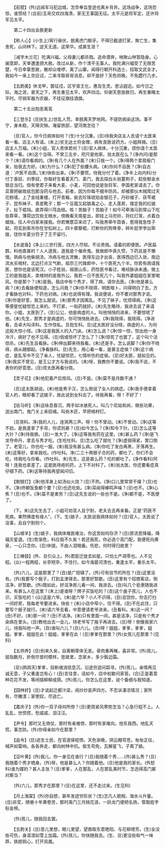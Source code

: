 <!-- { "loadSidebar": true } -->
　　【前腔】(外)远闻军马犯边城，怎奈奉旨登途也离乡背井。这场战争，这场恐惊，谁惯经？(合前)玉帛交欢四海清，家无王事国无征。太平元是将军定，还许将军见太平。

　　第二十四出会赦更新

　　【称人心】(小生上)宵行昼伏，脱离虎门鲸牙。不得已截道打家，聚亡生，集舍死，山间林下。逆天无道。这荣华。成甚生涯？

　　［减字木兰花］陀满兴福，父母妻儿都杀戮。逃命潜奔，哨聚山林暂隐身。心阑意卸，天幸遭逢颁大赦。改过从新，作个清平无事人。我陀满兴福受了无限苦楚，今日幸蒙恩赦，散却众喽啰，离了山寨。闻得行朝开科选士，招取文武全才。我如今一来上京应试，二来寻取哥哥消息，却不是好？天色将晚，不免趱行几步。

　　【五韵美】休戈甲，罢征戍，区宇宣王化，惠及生灵。恩沾遐迩。如今日之际，海之涯，普天之下，再生重见太平，欢声四洽。仰谢天恩放赦归，再生重睹太平时。尽销军器为农器，不挂征旗挂酒旗。

　　第二十五出抱恙离鸾

　　【三登乐】(旦扶生上)世乱人荒，幸脱离天罗地网。不提防病染这场。事不宁，身未稳，天降灾殃。淹留旅邸，望河南怎往？

　　(旦)官人，你今日病体如何？(生)十分沉重。(旦)待我央店主人去请个太医来看一看。店主人有请。(末上)贫无达士将金赠，病有良医说药方。小姐拜揖。(旦)店主人万福。(末)小姐，官人贵体若何？(旦)官人病体，十分沉重，烦你请个太医来看一看。(末)这个当得。不曾三五步，咫尺是他家。翁太医在么？(净内问)是那个？(末)请你看病的。(净)有几个人在外面？(末)只我一个。(净)得两个拿扇板门来，抬我去方好。(末)为什么？(净)犯了些腰头病。(末)你何不自医？(净)自古道：‘卢医不自医。’(末)快些出来。(净)不要慌，待我分付了着。(净半上向内科)分付丁香奴、刘季奴，你每好生看着天门、麦门，我去探白头翁蔓荆子，趁些郁金水银总当归。倘有使君子来看大麦、小麦，可回他说是张将军、李国老家请去了。你苁蓉把破故纸包那没药与他去。前者，因为你每不细辛防风，却被那伙木贼爬过天花粉墙，上了金线重楼，打开青箱，偷去珍珠琥珀金银花子，丹砂裰子、茯芩裙子、昆布袜子、青皮靴子；那一个豆蔻又起狼毒之心，走入莲房，搂定我的红娘子，扯下裩裆。直弄得川芎血结。咳！苦脑子！苦脑子！如今可牵海马到常山下吃些莽草，薄荷边饮些无根水，傍晚看天南星出，即挂上马兜铃，将红灯笼，点着白蜡烛，往人中白家来接我。你若懒薏苡来迟了，叫我黑牵牛茴香，惹得我急性子起，将玄剖索吊你在甘松树上。四十蒺藜棍，打断你的狗脊骨，碎补屁孛孛出筚拨，饶你半夏分罚子了王不留行。

　　【水底鱼】(净上)三世行医，四方人尽知。不论贵贱。请着的即便医。卢医扁鹊，料他直甚的？人人道我，道我是个催命鬼。我做郎中真久惯，下药且是不懒慢。熟病与他柴胡汤，冷病与他五灵散，医得东边才出丧，医得西边已入敛，南边流水买棺材，北边打点又气断。祖宗三代做郎中，十个医死九个半。你若有病请我医，想你也是该死汉。小子姓翁，祖居山东，药性医书看过，难经脉诀未通。做土工的是我姐夫，卖棺材的是我外公。我若一日不医死几个，叫我外婆姐姐在家里喝风。你是那个？(末)是我。我店中有个秀才，得了病，请你去医。(净)他是甚么病？(末)去看脉便知道，怎么问我？(净)你不晓得，明医暗卜，问得明白了去，方才看脉也对科，下药也对病。(末)也说得有理。我说便说，你不要对那秀才说。(净)你是好意，我怎么就说。(未)那秀才因离乱。不见了妹子，忧烦得病。(净)这等便是忧疑惊恐上来的。不打紧，一贴药就好。(末)先生略待，我进去说了来请你。小姐，太医到了。(旦)公公，他是病虚的人。叫他悄悄的进来，不要惊唬了他。(末)先生，那秀才是病虚的，你可悄悄些进去。(净)我晓得，我晓得。(净进看，击卓大叫诨科。生作惊私。旦抱生科。旦)这太医好没分晓，病虚的人，为何这般大惊小怪。(净)这是我医人的入门诀。(末)怎么说？(净)惊一惊，惊出他一身冷汗，病好了也不见得。(旦)倘或惊坏了怎么了？(净)惊死了也罢了，这个叫个活惊杀。(末)先生且看脉。(净)伸出脚来待我看。(末)还是手。怎么说脚？(净)你不晓得，病从跟御起。(净看脉科。旦)先生，用心看一看，是甚主症侯？(净)这个病症，是乱军中不见了亲人，忧疑惊恐，七情听伤的症侯。(旦)好太医，就如见的。(净)我实不曾见，是王公才方与我说的。(末)呀，我教你不要说。(净)我不说，不表你的好意思。(旦)烦太医再看分晓。

　　【柰子花】(净)他犯着产后惊风。(旦)不是。(净)莫不是月数不通？

　　(旦)这太医胡说。(末)他是男子汉，怎么倒说了女人的病症。(净)我手便拿着官人的，眼却看了这娘子，故此说到女科去了。待我再看，呀！不好了！

　　【驻马听】(净)这咏息昏沉，两手如冰骇死人。叫几个尼姑和尚，做些功果，送出南门，鬼门关上来招魂。叫些木匠，早把棺材钉。

　　(旦哭科。净)我的人儿，连哭两三声。呀！你不曾动。(末)不曾动。(净)这等不妨。是我差拿了手背，你谎则甚？(旦)如今怎么？(净)知令下针。(旦)怎么这等大针？(净)待我换。(旦)一发大了。(净)这等我有药在这里。(末)甚么药？(净)是飞龙夺命丹，拿去与秀才吃。(生吃吐科。旦)怎么吃了就吐？(净)虚弱得紧，胃口倒了。老官儿，你也吃一服。(末)我没有甚么病。(净)你吃了发白再黑，牙落再生。(末)这等好，拿来我吃。(作吐科。净)二三十两银子合的药，都吐了。你们不会吃，待我吃与你看。(作吐科。末)先生，这是甚么药？吃的都吐了。(净作看科)阿呀！连我也拿差了。这是医痔疮的药，上下不对科了。(末)翁太医，你还要看症真仔细下药。(净)这等待我再望闻问切。

　　【剔银灯】(净)他浑身上如汤似火烧？(旦)不热。(净)口儿里常常干燥？(旦)也不。(净)终朝饭食都个要？(旦)也还吃些。(净)耳闻得蝉鸣声噪？(旦)也不。(净)心焦？(旦)也不。(净)莫不是害劳？(旦)这先生说的一些也不是。(净)都不是，不医便了。

　　(下。末)这先生去了，小姐可劝官人且宁耐，老夫去去再来看。正是“药医不死病，果然佛度有缘人”。(下。生)娘子，太医说我病体如何？(旦)官人，太医说了没事，且自宁耐则个。

　　【山坡羊】(生)娘子，我病体难医难治，你这苦如何存济？(旦)原流恩降福，降福灾星退。(生)势渐危，料应我不久矣！若还我死，你必选个高门配，我便死向黄泉，一心只念你。(旦)休提。不由人泪暗垂。伤悲，何时得归故里？

　　【三棒鼓】(外、丑引众上。外)君臣迁徙去如星。只怕土产凋零也。人不见程。(众)一程两程，长亭短亭，不住行。如今海晏河清也，重逢太平，重乐太平。

　　(外)六儿，这是那里了？(丑)是广阳镇了。(外)可有驻节的所在？(丑)这里没有。(外)我要写个报子，打到孟津驿去，那里好暂歇。(丑)这里有个招商客店，倒洁净，好暂歇。(外)既如此，好洁净房儿看一间，我进去。(丑)叫几个皂隶随我进来。有甚么人在这里？(末上)是谁呀？牌子买饭吃的？(丑)这个彘子孩儿，人也不识，买饭吃的！(众)这是六爷。(末)是六爷？小人不识得。(丑)且饶你，你去打扫一间好房，我每老爷要进来。快些！(末)小店中窄小，住不得。(丑)不在此住，只要写个报子就行。(末)请六爷去看，中意便请老爷进来。(丑看科。末)这一间？(丑)不好。(末)那一间？(丑)不洁净。(末)只有里面一间，甚是洁净，只是有个秀才染病在里头。(丑)教他出去一会儿，待老爷写了报子再进去。(旦)呀！倒像我家六儿，待我叫他一声。(丑)谁叫六儿？(旦)六儿。(丑)呀！姐姐，爹爹，爹爹，姐姐。爹爹，姐姐在此！姐姐，爹爹在此！(旦)爹爹在那里？(外)女孩儿在那里？(见科)

　　【五供养】(旦)别来久矣，自离朝尊体无恙。骨肉重再睹，喜非常。(外)孩儿，屈指数月，折倒尽昔时模样。思故里，念家乡，多少鬓边霜。

　　(旦)(鹧鸪天)爹爹，目断魂消信息沉，沿途穷迹问踪寻。(外)孩儿，亲情再见诚无意，子父重逢岂有心！(丑)言往昔，话如今，店中权歇问家音。(合)正是着意种花花不发，等闲插柳柳成荫。(外)孩儿，你怎么在这里，说个备细与我知道。

　　【园林好】(旦)才说起迁都汴梁，闹炒炒哀声四方。不忍诉凄凉情况；家所有，尽撇漾；家使奴，尽逃亡。

　　【嘉庆子】(外)你一双子母何所傍？(旦)更雨紧风寒势怎当？心急行程不上。人乱乱，世慌慌，愁戚戚，泪汪汪。

　　【尹令】那时又无倚仗，那时有亲难傍，那时有家难向。他东我西。地乱天慌，事怎防。(外)你母亲如今在那里？

　　【品令】(旦)逃生士民，在官道驿程傍。天色渐晚，阴云黯穹苍。匆匆正往，喊声如雷响。各各奔走，都向树林中抗。偷生苟免，瓦解星飞，子离了娘。

　　【豆叶黄】(外)我儿，你一身见在谁行？(旦)我随着个秀……(外)甚么秀？(旦)我随着个秀才栖身。(外)呀，他是甚么人？你随着他。(旦)他是我的家长。(外怒科)谁为媒妁？甚人主张？(旦)爹爹，人在那乱，人在那乱离时节，怎选得高门厮对厮当？

　　(外)六儿，那秀才在那里？(旦)在这里，还不走过来。(生见科)

　　【月上海棠】(外)你自想，甚年发迹穷形状？(生)怎凡人貌相，海水斗升量。(旦)非奖，陋巷十年黄卷苦，那时禹门三月桃花浪，一跃龙门便把名扬，管取姓字标金榜。

　　(外)孩儿，随我回去罢。

　　【五韵关】(旦)意儿里想，眼儿里望，望救取东君艳阳，与花柳增芳。(生)全没些可伤，身凛凛如雪上加霜。(外)孩儿，你快随我去。(生、旦)更没些和气一味莽，铁胆铜心，打开凤凰。

